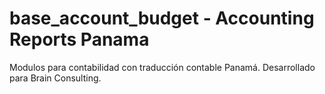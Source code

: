 
# base_account_budget - Accounting Reports Panama

Modulos para contabilidad con traducción contable Panamá. Desarrollado para Brain Consulting.

